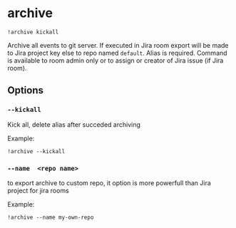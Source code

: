 # archive

`!archive kickall`

Archive all events to git server. 
If executed in Jira room export will be made to Jira project key else to repo named `default`.
Alias is required.
Command is available to room admin only or to assign or creator of Jira issue (if Jira room).

## Options

### `--kickall`
Kick all, delete alias after succeded archiving

Example:
```
!archive --kickall
```

### `--name  <repo name>`
to export archive to custom repo, it option is more powerfull than Jira project for jira rooms

Example:
```
!archive --name my-own-repo
```
